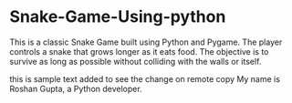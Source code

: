 # Snake-Game-Using-python
This is a classic Snake Game built using Python and Pygame. The player controls a snake that grows longer as it eats food. The objective is to survive as long as possible without colliding with the walls or itself.



this is sample text added to see the change on remote copy
M y   n a m e   i s   R o s h a n   G u p t a ,   a   P y t h o n   d e v e l o p e r .  
 
